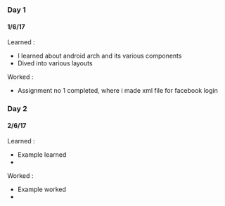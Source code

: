 ### Day 1 
#### 1/6/17

Learned :
- I learned about android arch and its various components
- Dived into various layouts

Worked :
- Assignment no 1 completed, where i made xml file for facebook login

### Day 2
#### 2/6/17

Learned :
- Example learned
-

Worked :
- Example worked
- 
